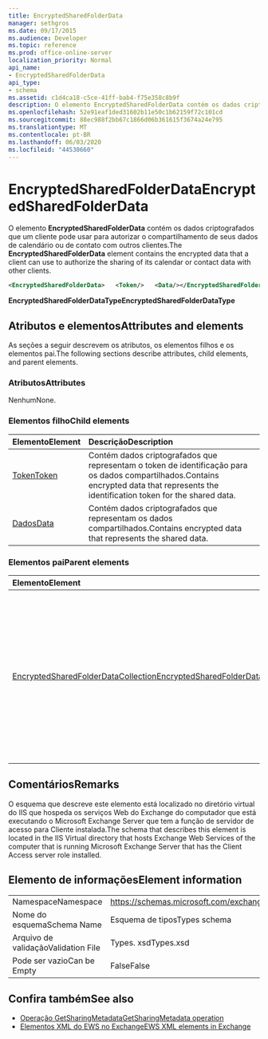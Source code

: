 ```yaml
---
title: EncryptedSharedFolderData
manager: sethgros
ms.date: 09/17/2015
ms.audience: Developer
ms.topic: reference
ms.prod: office-online-server
localization_priority: Normal
api_name:
- EncryptedSharedFolderData
api_type:
- schema
ms.assetid: c1d4ca18-c5ce-41ff-bab4-f75e358c8b9f
description: O elemento EncryptedSharedFolderData contém os dados criptografados que um cliente pode usar para autorizar o compartilhamento de seus dados de calendário ou de contato com outros clientes.
ms.openlocfilehash: 52e91eaf1ded31602b11e50c1b62159f72c101cd
ms.sourcegitcommit: 88ec988f2bb67c1866d06b361615f3674a24e795
ms.translationtype: MT
ms.contentlocale: pt-BR
ms.lasthandoff: 06/03/2020
ms.locfileid: "44530660"
---
```

# <a name="encryptedsharedfolderdata"></a><span data-ttu-id="e2657-103">EncryptedSharedFolderData</span><span class="sxs-lookup"><span data-stu-id="e2657-103">EncryptedSharedFolderData</span></span>

<span data-ttu-id="e2657-104">O elemento **EncryptedSharedFolderData** contém os dados criptografados que um cliente pode usar para autorizar o compartilhamento de seus dados de calendário ou de contato com outros clientes.</span><span class="sxs-lookup"><span data-stu-id="e2657-104">The **EncryptedSharedFolderData** element contains the encrypted data that a client can use to authorize the sharing of its calendar or contact data with other clients.</span></span> 
  
```xml
<EncryptedSharedFolderData>   <Token/>   <Data/></EncryptedSharedFolderData>
```

 <span data-ttu-id="e2657-105">**EncryptedSharedFolderDataType**</span><span class="sxs-lookup"><span data-stu-id="e2657-105">**EncryptedSharedFolderDataType**</span></span>
## <a name="attributes-and-elements"></a><span data-ttu-id="e2657-106">Atributos e elementos</span><span class="sxs-lookup"><span data-stu-id="e2657-106">Attributes and elements</span></span>

<span data-ttu-id="e2657-107">As seções a seguir descrevem os atributos, os elementos filhos e os elementos pai.</span><span class="sxs-lookup"><span data-stu-id="e2657-107">The following sections describe attributes, child elements, and parent elements.</span></span>
  
### <a name="attributes"></a><span data-ttu-id="e2657-108">Atributos</span><span class="sxs-lookup"><span data-stu-id="e2657-108">Attributes</span></span>

<span data-ttu-id="e2657-109">Nenhum</span><span class="sxs-lookup"><span data-stu-id="e2657-109">None.</span></span>
  
### <a name="child-elements"></a><span data-ttu-id="e2657-110">Elementos filho</span><span class="sxs-lookup"><span data-stu-id="e2657-110">Child elements</span></span>

|<span data-ttu-id="e2657-111">**Elemento**</span><span class="sxs-lookup"><span data-stu-id="e2657-111">**Element**</span></span>|<span data-ttu-id="e2657-112">**Descrição**</span><span class="sxs-lookup"><span data-stu-id="e2657-112">**Description**</span></span>|
|:-----|:-----|
|[<span data-ttu-id="e2657-113">Token</span><span class="sxs-lookup"><span data-stu-id="e2657-113">Token</span></span>](token.md) <br/> |<span data-ttu-id="e2657-114">Contém dados criptografados que representam o token de identificação para os dados compartilhados.</span><span class="sxs-lookup"><span data-stu-id="e2657-114">Contains encrypted data that represents the identification token for the shared data.</span></span>  <br/> |
|[<span data-ttu-id="e2657-115">Dados</span><span class="sxs-lookup"><span data-stu-id="e2657-115">Data</span></span>](data.md) <br/> |<span data-ttu-id="e2657-116">Contém dados criptografados que representam os dados compartilhados.</span><span class="sxs-lookup"><span data-stu-id="e2657-116">Contains encrypted data that represents the shared data.</span></span>  <br/> |
   
### <a name="parent-elements"></a><span data-ttu-id="e2657-117">Elementos pai</span><span class="sxs-lookup"><span data-stu-id="e2657-117">Parent elements</span></span>

|<span data-ttu-id="e2657-118">**Elemento**</span><span class="sxs-lookup"><span data-stu-id="e2657-118">**Element**</span></span>|<span data-ttu-id="e2657-119">**Descrição**</span><span class="sxs-lookup"><span data-stu-id="e2657-119">**Description**</span></span>|
|:-----|:-----|
|[<span data-ttu-id="e2657-120">EncryptedSharedFolderDataCollection</span><span class="sxs-lookup"><span data-stu-id="e2657-120">EncryptedSharedFolderDataCollection</span></span>](encryptedsharedfolderdatacollection.md) <br/> |<span data-ttu-id="e2657-121">Representa uma coleção de estruturas de dados que um cliente pode usar para autorizar o compartilhamento de seus dados de calendário ou de contato com outros clientes.</span><span class="sxs-lookup"><span data-stu-id="e2657-121">Represents a collection of data structures that a client can use to authorize the sharing of its calendar or contact data with other clients.</span></span>  <br/> |
   
## <a name="remarks"></a><span data-ttu-id="e2657-122">Comentários</span><span class="sxs-lookup"><span data-stu-id="e2657-122">Remarks</span></span>

<span data-ttu-id="e2657-123">O esquema que descreve este elemento está localizado no diretório virtual do IIS que hospeda os serviços Web do Exchange do computador que está executando o Microsoft Exchange Server que tem a função de servidor de acesso para Cliente instalada.</span><span class="sxs-lookup"><span data-stu-id="e2657-123">The schema that describes this element is located in the IIS Virtual directory that hosts Exchange Web Services of the computer that is running Microsoft Exchange Server that has the Client Access server role installed.</span></span>
  
## <a name="element-information"></a><span data-ttu-id="e2657-124">Elemento de informações</span><span class="sxs-lookup"><span data-stu-id="e2657-124">Element information</span></span>

|||
|:-----|:-----|
|<span data-ttu-id="e2657-125">Namespace</span><span class="sxs-lookup"><span data-stu-id="e2657-125">Namespace</span></span>  <br/> |https://schemas.microsoft.com/exchange/services/2006/types  <br/> |
|<span data-ttu-id="e2657-126">Nome do esquema</span><span class="sxs-lookup"><span data-stu-id="e2657-126">Schema Name</span></span>  <br/> |<span data-ttu-id="e2657-127">Esquema de tipos</span><span class="sxs-lookup"><span data-stu-id="e2657-127">Types schema</span></span>  <br/> |
|<span data-ttu-id="e2657-128">Arquivo de validação</span><span class="sxs-lookup"><span data-stu-id="e2657-128">Validation File</span></span>  <br/> |<span data-ttu-id="e2657-129">Types. xsd</span><span class="sxs-lookup"><span data-stu-id="e2657-129">Types.xsd</span></span>  <br/> |
|<span data-ttu-id="e2657-130">Pode ser vazio</span><span class="sxs-lookup"><span data-stu-id="e2657-130">Can be Empty</span></span>  <br/> |<span data-ttu-id="e2657-131">False</span><span class="sxs-lookup"><span data-stu-id="e2657-131">False</span></span>  <br/> |
   
## <a name="see-also"></a><span data-ttu-id="e2657-132">Confira também</span><span class="sxs-lookup"><span data-stu-id="e2657-132">See also</span></span>

- [<span data-ttu-id="e2657-133">Operação GetSharingMetadata</span><span class="sxs-lookup"><span data-stu-id="e2657-133">GetSharingMetadata operation</span></span>](getsharingmetadata-operation.md)
- [<span data-ttu-id="e2657-134">Elementos XML do EWS no Exchange</span><span class="sxs-lookup"><span data-stu-id="e2657-134">EWS XML elements in Exchange</span></span>](ews-xml-elements-in-exchange.md)

